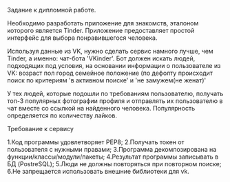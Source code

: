 Задание к дипломной работе.

Необходимо разработать приложение для знакомств, эталоном которого является Tinder. Приложение предоставляет простой интерфейс для выбора понравившегося человека.

Используя данные из VK, нужно сделать сервис намного лучше, чем Tinder, а именно: чат-бота 'VKinder'. Бот должен искать людей, подходящих под условия, на основании информации о пользователе из VK:
возраст
пол
город
семейное положение (по дефолту происходит поиск по критериям 'в активном поиске' и 'не замужем(не женат)'

У тех людей, которые подошли по требованиям пользователю, получать топ-3 популярных фотографии профиля и отправлять их пользователю в чат вместе со ссылкой на найденного человека. Популярность определяется по количеству лайков.

Требование к сервису

1.Код программы удовлетворяет PEP8;
2.Получать токен от пользователя с нужными правами;
3.Программа декомпозирована на функции/классы/модули/пакеты;
4.Результат программы записывать в БД (PostreSQL);
5.Люди не должны повторяться при повторном поиске;
6.Не запрещается использовать внешние библиотеки для vk.
